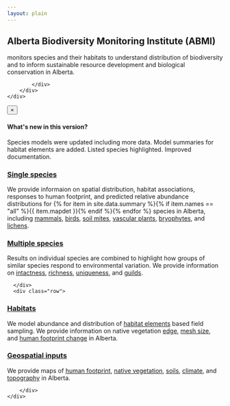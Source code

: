 ```yaml
---
layout: plain
---
```


<div class="jumbotron">
    <div class="container">
        <div class="row">
            <div class="col-md-10 col-md-offset-1">

<h2 class="title">Alberta Biodiversity Monitoring Institute (ABMI)</h2>
<p>monitors species and their habitats to understand distribution of biodiversity and to inform sustainable resource development and biological conservation in Alberta.</p>
<!-- <p><a class="btn btn-primary" href="{{ site.baseurl }}/dc.html">Learn more</a></p> -->

            </div>
        </div>
    </div>
</div>

<div class="alert alert-dismissible alert-info">
  <button type="button" class="close" data-dismiss="alert">&times;</button>
  <h4>What's new in this version?</h4>
  <p>
    Species models were updated including more data.
    Model summaries for habitat elements are added.
    Listed species highlighted.
    Improved documentation.
  </p>
</div>

<div class="section-tout">
    <div class="container">
        <div class="row">

<div class="col-lg-6 col-sm-6">
<h3><a href="{{ site.baseurl }}/pages/species.html"><i class="fa fa-leaf"></i> Single species</a></h3>
<p>We provide informaion on spatial distribution, habitat associations, responses to human footprint, and predicted relative abundance distributions for {% for item in site.data.summary %}{% if item.names == "all" %}{{ item.mapdet }}{% endif %}{% endfor %} species in Alberta, including
<a href="{{ site.baseurl }}/pages/species/mammals.html">mammals</a>,
<a href="{{ site.baseurl }}/pages/species/birds.html">birds</a>,
<a href="{{ site.baseurl }}/pages/species/mites.html">soil mites</a>,
<a href="{{ site.baseurl }}/pages/species/vplants.html">vascular plants</a>,
<a href="{{ site.baseurl }}/pages/species/mosses.html">bryophytes</a>, and
<a href="{{ site.baseurl }}/pages/species/lichens.html">lichens</a>.</p>
</div>

<div class="col-lg-6 col-sm-6">
<h3><a href="{{ site.baseurl }}/pages/multispecies.html"><i class="fa fa-paw"></i> Multiple species</a></h3>
<p>Results on individual species are combined to highlight
how groups of similar species respond to
environmental variation. We provide information on
<a href="{{ site.baseurl }}/pages/multispecies/intactness.html">intactness</a>,
<a href="{{ site.baseurl }}/pages/multispecies/richness.html">richness</a>,
<a href="{{ site.baseurl }}/pages/multispecies/uniqueness.html">uniqueness</a>, and
<a href="{{ site.baseurl }}/pages/multispecies.html">guilds</a>.
</p>
</div>

      </div>
      <div class="row">

<div class="col-lg-6 col-sm-6">
<h3><a href="{{ site.baseurl }}/pages/habitat.html"><i class="fa fa-tree"></i> Habitats</a></h3>
<p>We model abundance and distribution of <a href="{{ site.baseurl }}/pages/habitat/habitatelements.html">habitat elements</a> based field sampling.
We provide information on
native vegetation <a href="{{ site.baseurl }}/pages/habitat/edges.html">edge</a>,
<a href="{{ site.baseurl }}/pages/habitat/mesh-size.html">mesh size</a>, and
<a href="{{ site.baseurl }}/pages/habitat/footprint-change.html">human footprint change</a>
in Alberta.</p>
</div>



<div class="col-lg-6 col-sm-6">
<h3><a href="{{ site.baseurl }}/pages/geospatial.html"><i class="fa fa-map-marker"></i> Geospatial inputs</a></h3>
<p>We provide maps of
<a href="{{ site.baseurl }}/pages/geospatial/footprint.html">human footprint</a>,
<a href="{{ site.baseurl }}/pages/geospatial/vegetation.html">native vegetation</a>,
<a href="{{ site.baseurl }}/pages/geospatial/soil.html">soils</a>,
<a href="{{ site.baseurl }}/pages/geospatial/climate.html">climate</a>, and
<a href="{{ site.baseurl }}/pages/geospatial/topography.html">topography</a>
in Alberta.</p>
</div>

        </div>
    </div>
</div>
